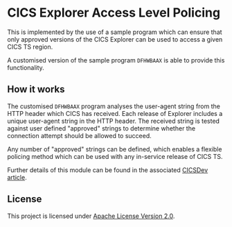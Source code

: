 # CICS Explorer Access Level Policing

This is implemented by the use of a sample program which can ensure that only approved
versions of the CICS Explorer can be used to access a given CICS TS region.

A customised version of the sample program `DFHWBAAX` is able to provide this
functionality.

## How it works

The customised `DFHWBAAX` program analyses the user-agent string from the HTTP header
which CICS has received. Each release of Explorer includes a unique user-agent string in
the HTTP header. The received string is tested against user defined "approved" strings to
determine whether the connection attempt should be allowed to succeed.

Any number of "approved" strings can be defined, which enables a flexible policing method
which can be used with any in-service release of CICS TS.

Further details of this module can be found in the associated [CICSDev article][c].

## License

This project is licensed under [Apache License Version 2.0](LICENSE).

[c]: https://developer.ibm.com/cics/2016/09/12/a-customised-web-analyser-program-to-police-cics-explorer-access-levels
